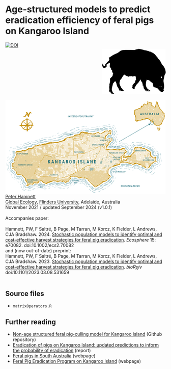 # Age-structured models to predict eradication efficiency of feral pigs on Kangaroo Island
<img align="right" src="pig.png" alt="feral pig" width="200" style="margin-top: 20px">
<a href="https://doi.org/10.5281/zenodo.7700781"><img src="https://zenodo.org/badge/DOI/10.5281/zenodo.7700781.svg" alt="DOI"></a>
<a href="https://www.tourkangarooisland.com.au/"><img align="center" src="KI.png" alt="Kangaroo Island" width="600" style="margin-top: 20px"></a>
  
<br>
<a href="https://globalecologyflinders.com/people/#PH">Peter Hamnett</a> <br>
<a href="http://globalecologyflinders.com" target="_blank">Global Ecology</a>, <a href="http://flinders.edu.au" target="_blank">Flinders University</a>, Adelaide, Australia <br>
November 2021 / updated September 2024 (v1.0.1)<br>

<br>
Accompanies paper:<br>
<br>
Hamnett, PW, F Saltré, B Page, M Tarran, M Korcz, K Fielder, L Andrews, CJA Bradshaw. 2024. <a href="http://doi.org/10.1002/ecs2.70082">Stochastic population models to identify optimal and cost-effective harvest strategies for feral pig eradication</a>. <em>Ecosphere</em> 15: e70082. doi:10.1002/ecs2.70082
<br>
and (now out-of-date) preprint:
<br>
Hamnett, PW, F Saltré, B Page, M Tarran, M Korcz, K Fielder, L Andrews, CJA Bradshaw. 2023. <a href="http://doi.org/10.1101/2023.03.08.531659">Stochastic population models to identify optimal and cost-effective harvest strategies for feral pig eradication</a>. <em>bioRχiv</em> doi:10.1101/2023.03.08.531659<br>
<br>
  
## Source files
- <code>matrixOperators.R</code>
  
## Further reading
- <a href="https://github.com/cjabradshaw/KIpigCull">Non-age structured feral pig-culling model for Kangaroo Island</a> (Github repository)
- <a href="https://pir.sa.gov.au/__data/assets/pdf_file/0004/396643/Updated_predictions_on_the_program_to_eradicate_feral_pigs_from_Kangaroo_Island.pdf">Eradication of pigs on Kangaroo Island: updated predictions to inform the probability of eradication</a> (report)
- <a href="https://www.pir.sa.gov.au/biosecurity/introduced-pest-feral-animals/find_a_pest_animal/pigs">Feral pigs in South Australia</a> (webpage)
- <a href="https://pir.sa.gov.au/biosecurity/introduced-pest-feral-animals/find_a_pest_animal/pigs/feral_pig_eradication_program_on_kangaroo_island">Feral Pig Eradication Program on Kangaroo Island</a> (webpage)
